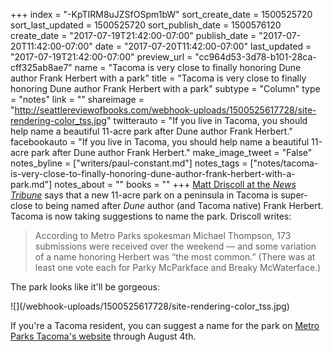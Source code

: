 +++
index = "-KpTIRM8uJZSfOSpm1bW"
sort_create_date = 1500525720
sort_last_updated = 1500525720
sort_publish_date = 1500576120
create_date = "2017-07-19T21:42:00-07:00"
publish_date = "2017-07-20T11:42:00-07:00"
date = "2017-07-20T11:42:00-07:00"
last_updated = "2017-07-19T21:42:00-07:00"
preview_url = "cc964d53-3d78-b101-28ca-cff325ab8ae7"
name = "Tacoma is very close to finally honoring Dune author Frank Herbert with a park"
title = "Tacoma is very close to finally honoring Dune author Frank Herbert with a park"
subtype = "Column"
type = "notes"
link = ""
shareimage = "http://seattlereviewofbooks.com/webhook-uploads/1500525617728/site-rendering-color_tss.jpg"
twitterauto = "If you live in Tacoma, you should help name a beautiful 11-acre park after Dune author Frank Herbert."
facebookauto = "If you live in Tacoma, you should help name a beautiful 11-acre park after Dune author Frank Herbert."
make_image_tweet = "False"
notes_byline = ["writers/paul-constant.md"]
notes_tags = ["notes/tacoma-is-very-close-to-finally-honoring-dune-author-frank-herbert-with-a-park.md"]
notes_about = ""
books = ""
+++
[Matt Driscoll at the *News Tribune*](http://www.thenewstribune.com/news/local/news-columns-blogs/matt-driscoll/article162483123.html) says that a new 11-acre park on a peninsula in Tacoma is super-close to being named after *Dune* author (and Tacoma native) Frank Herbert. Tacoma is now taking suggestions to name the park. Driscoll writes:

<blockquote>According to Metro Parks spokesman Michael Thompson, 173 submissions were received over the weekend — and some variation of a name honoring Herbert was “the most common.” (There was at least one vote each for Parky McParkface and Breaky McWaterface.)</blockquote>

The park looks like it'll be gorgeous:

<p class="image">![](/webhook-uploads/1500525617728/site-rendering-color_tss.jpg)</p>

If you're a Tacoma resident, you can suggest a name for the park on [Metro Parks Tacoma's website](https://www.metroparkstacoma.org/dpd-peninsula-name) through August 4th.